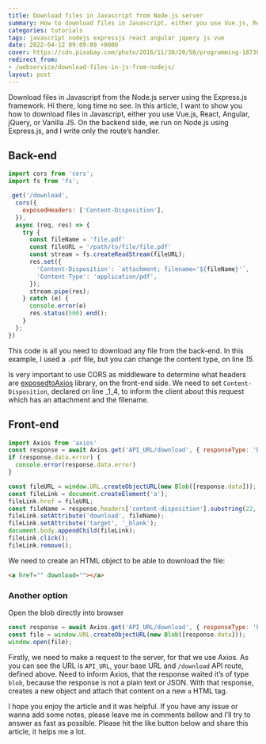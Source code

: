 ```yaml
---
title: Download files in Javascript from Node.js server
summary: How to download files in Javascript, either you use Vue.js, React, Angular, jQuery, or Vanilla JS. On the backend side, we run on Node.js using Express.js.
categories: tutorials
tags: javascript nodejs expressjs react angular jquery js vue
date: 2022-04-12 09:09:09 +0000
cover: https://cdn.pixabay.com/photo/2016/11/30/20/58/programming-1873854_1280.png
redirect_from: 
- /webservice/download-files-in-js-from-nodejs/
layout: post
---
```


Download files in Javascript from the Node.js server using the Express.js framework. Hi there, long time no see. In this article, I want to show you how to download files in Javascript, either you use Vue.js, React, Angular, jQuery, or Vanilla JS. On the backend side, we run on Node.js using Express.js, and I write only the route’s handler.

## Back-end

```js
import cors from 'cors';
import fs from 'fs';

.get('/download',
  cors({
    exposedHeaders: ['Content-Disposition'],
  }),
  async (req, res) => {
    try {
      const fileName = 'file.pdf'
      const fileURL = '/path/to/file/file.pdf'
      const stream = fs.createReadStream(fileURL);
      res.set({
        'Content-Disposition': `attachment; filename='${fileName}'`,
        'Content-Type': 'application/pdf',
      });
      stream.pipe(res);
    } catch (e) {
      console.error(e)
      res.status(500).end();
    }
  };
})
```

This code is all you need to download any file from the back-end. In this example, I used a `.pdf` file, but you can change the content type, on line _15._

Is very important to use CORS as middleware to determine what headers are [exposed](https://stackoverflow.com/questions/43912862/axios-expose-response-headers-content-disposition)[to](https://stackoverflow.com/questions/43912862/axios-expose-response-headers-content-disposition)[Axios](https://stackoverflow.com/questions/43912862/axios-expose-response-headers-content-disposition) library, on the front-end side. We need to set `Content-Disposition`, declared on line _1_4, to inform the client about this request which has an attachment and the filename.

## Front-end

```js
import Axios from 'axios'
const response = await Axios.get('API_URL/download', { responseType: 'blob' });
if (response.data.error) {
  console.error(response.data.error)
}

const fileURL = window.URL.createObjectURL(new Blob([response.data]));
const fileLink = document.createElement('a');
fileLink.href = fileURL;
const fileName = response.headers['content-disposition'].substring(22, 52);
fileLink.setAttribute('download', fileName);
fileLink.setAttribute('target', '_blank');
document.body.appendChild(fileLink);
fileLink.click();
fileLink.remove();
```

We need to create an HTML object to be able to download the file:

```html
<a href="" download=""></a>
```

### Another option

Open the blob directly into browser

```js
const response = await Axios.get('API_URL/download', { responseType: 'blob' });
const file = window.URL.createObjectURL(new Blob([response.data]));
window.open(file);
```

Firstly, we need to make a request to the server, for that we use Axios. As you can see the URL is `API_URL`, your base URL and `/download` API route, defined above. Need to inform Axios, that the response waited it’s of type `blob`, because the response is not a plain text or JSON. With that response, creates a new object and attach that content on a new `a` HTML tag.

I hope you enjoy the article and it was helpful. If you have any issue or wanna add some notes, please leave me in comments bellow and I’ll try to answer as fast as possible. Please hit the like button below and share this article, it helps me a lot.